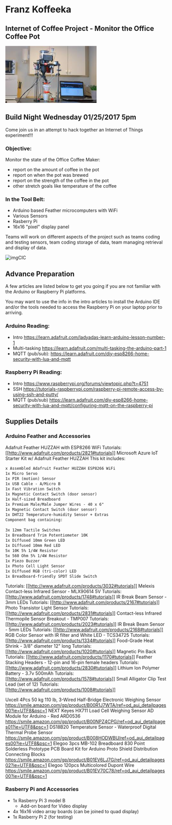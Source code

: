 # Franz Koffeeka

## Internet of Coffee Project - Monitor the Office Coffee Pot

![imgCPR][img CoffeeRobot]
## Build Night Wednesday 01/25/2017 5pm

Come join us in an attempt to hack together an Internet of Things experiment!!!

### Objective:
  Monitor the state of the Office Coffee Maker:
* report on the amount of coffee in the pot
* report on when the pot was brewed
* report on the strength of the coffee in the pot
* other stretch goals like temperature of the coffee

### In the Tool Belt:
* Arduino based Feather microcomputers with WiFi
* Various Sensors
* Rasberry Pi
* 16x16 "pixel" display panel

Teams will work on different aspects of the project such as teams coding and testing sensors, team coding storage of data, team managing retrieval and display of data.

![imgCIC][img Coffee IoT Concepts]

## Advance Preparation
A few articles are listed below to get you going if you are not familiar with the Arduino or Raspberry Pi platforms.

You may want to use the info in the intro articles to install the Arduino IDE and/or the tools needed to access the Raspberry Pi on your laptop prior to arriving.

### Arduino Reading:
- Intro https://learn.adafruit.com/ladyadas-learn-arduino-lesson-number-1
- Multi-tasking https://learn.adafruit.com/multi-tasking-the-arduino-part-1
- MQTT (pub/sub):  https://learn.adafruit.com/diy-esp8266-home-security-with-lua-and-mqtt


### Raspberry Pi Reading:
- Intro https://www.raspberrypi.org/forums/viewtopic.php?t=4751
- SSH https://tutorials-raspberrypi.com/raspberry-pi-remote-access-by-using-ssh-and-putty/
- MQTT (pub/sub) https://learn.adafruit.com/diy-esp8266-home-security-with-lua-and-mqtt/configuring-mqtt-on-the-raspberry-pi


## Supplies Details
### Arduino Feather and Accessories
Adafruit Feather HUZZAH with ESP8266 WiFi
 Tutorials: [[http://www.adafruit.com/products/2821#tutorials]]
Microsoft Azure IoT Starter Kit w/ Adafruit Feather HUZZAH
This kit includes:
```
x Assembled Adafruit Feather HUZZAH ESP8266 WiFi
1x Micro Servo
1x PIR (motion) Sensor
1x USB Cable - A/Micro B
1x Fast Vibration Switch
1x Magnetic Contact Switch (door sensor)
1x Half-sized Breadboard
1x Premium Male/Male Jumper Wires - 40 x 6"
1x Magnetic Contact Switch (door sensor)
1x DHT22 Temperature-humidity Sensor + Extras
Component bag containing:

3x 12mm Tactile Switches
1x Breadboard Trim Potentiometer 10K
1x Diffused 10mm Green LED
1x Diffused 10mm Red LED
5x 10K 5% 1/4W Resistor
5x 560 Ohm 5% 1/4W Resistor
1x Piezo Buzzer
1x Photo Cell Light Sensor
1x Diffused RGB (tri-color) LED
1x Breadboard-friendly SPDT Slide Switch
```
 Tutorials: [[http://www.adafruit.com/products/3032#tutorials]]
Melexis Contact-less Infrared Sensor - MLX90614 5V
 Tutorials: [[http://www.adafruit.com/products/1748#tutorials]]
IR Break Beam Sensor - 3mm LEDs
 Tutorials: [[http://www.adafruit.com/products/2167#tutorials]]
Photo Transistor Light Sensor
 Tutorials: [[http://www.adafruit.com/products/2831#tutorials]]
Contact-less Infrared Thermopile Sensor Breakout - TMP007
 Tutorials: [[http://www.adafruit.com/products/2023#tutorials]]
IR Break Beam Sensor - 5mm LEDs
 Tutorials: [[http://www.adafruit.com/products/2168#tutorials]]
RGB Color Sensor with IR filter and White LED - TCS34725
 Tutorials: [[http://www.adafruit.com/products/1334#tutorials]]
Food-Grade Heat Shrink - 3/8" diameter 12" long
 Tutorials: [[http://www.adafruit.com/products/1020#tutorials]]
Magnetic Pin Back
 Tutorials: [[http://www.adafruit.com/products/1170#tutorials]]
Feather Stacking Headers - 12-pin and 16-pin female headers
 Tutorials: [[http://www.adafruit.com/products/2830#tutorials]]
Lithium Ion Polymer Battery - 3.7v 500mAh
 Tutorials: [[http://www.adafruit.com/products/1578#tutorials]]
Small Alligator Clip Test Lead (set of 12)
 Tutorials: [[http://www.adafruit.com/products/1008#tutorials]]

 Uxcell 4Pcs 50 kg 110 lb, 3-Wired Half-Bridge Electronic Weighing Sensor
https://smile.amazon.com/gp/product/B00R1J7WTA/ref=od_aui_detailpages00?ie=UTF8&psc=1
 NEXT Keyes HX711 Load Cell Weighing Sensor AD Module for Arduino - Red ARD0536
https://smile.amazon.com/gp/product/B00NPZ4CPG/ref=od_aui_detailpages01?ie=UTF8&psc=1
 DS18B20 Temperature Sensor - Waterproof Digital Thermal Probe Sensor
 https://smile.amazon.com/gp/product/B008HODWBU/ref=od_aui_detailpages00?ie=UTF8&psc=1
 Elegoo 3pcs MB-102 Breadboard 830 Point Solderless Prototype PCB Board Kit for Arduino Proto Shield Distribution Connecting Blocks
 https://smile.amazon.com/gp/product/B01EV6LJ7G/ref=od_aui_detailpages02?ie=UTF8&psc=1
 Elegoo 120pcs Multicolored Dupont Wire
 https://smile.amazon.com/gp/product/B01EV70C78/ref=od_aui_detailpages00?ie=UTF8&psc=1

### Rasberry Pi and Accessories
* 1x Rasberry Pi 3 model B
  * Add-on board for Video display
* 4x 16x16 video array boards (can be joined to quad display)
* 1x Rasberry Pi 2 (for testing)   


[img CoffeeRobot]:coffeerobot.png "Coffee Robot"
[img Coffee IoT Concepts]:coffeeIoTBoard5.png "Coffee IoT Concepts"
